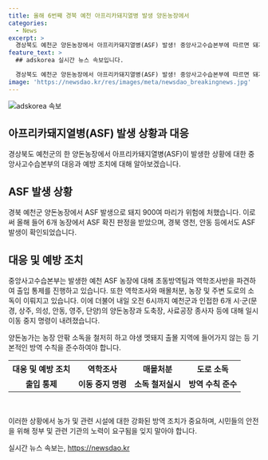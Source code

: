 ```yaml
---
title: 올해 6번째 경북 예천 아프리카돼지열병 발생 양돈농장에서
categories:
  - News
excerpt: >
  경상북도 예천군 양돈농장에서 아프리카돼지열병(ASF) 발생! 중앙사고수습본부에 따르면 돼지 900여 마리를 기르는 이 농장을 포함해 올해 6개 농장이 ASF 확진. 출입통제, 역학조사, 매몰처분, 소독 등 진행 중. 내일 오전 6시까지 인접 6개 시·군에 이동 중지 명령. 중수본은 양돈농가에 소독과 기본 방역수칙을 철저히 준수하도록 당부. ASF 확산 우려 속에 대응이 시급한 상황. [사진 출처 : ]
feature_text: >
  ## adskorea 실시간 뉴스 속보입니다.

  경상북도 예천군 양돈농장에서 아프리카돼지열병(ASF) 발생! 중앙사고수습본부에 따르면 돼지 900여 마리를 기르는 이 농장을 포함해 올해 6개 농장이 ASF 확진. 출입통제, 역학조사, 매몰처분, 소독 등 진행 중. 내일 오전 6시까지 인접 6개 시·군에 이동 중지 명령. 중수본은 양돈농가에 소독과 기본 방역수칙을 철저히 준수하도록 당부. ASF 확산 우려 속에 대응이 시급한 상황. [사진 출처 : ]
image: 'https://newsdao.kr/res/images/meta/newsdao_breakingnews.jpg'
---
```


<p><img src="https://newsdao.kr/res/images/meta/newsdao_breakingnews.jpg" alt="adskorea 속보" /></p>

<h2 data-ke-size="size26">아프리카돼지열병(ASF) 발생 상황과 대응</h2>

<p data-ke-size="size16">경상북도 예천군의 한 양돈농장에서 아프리카돼지열병(ASF)이 발생한 상황에 대한 중앙사고수습본부의 대응과 예방 조치에 대해 알아보겠습니다.</p>

<h2>ASF 발생 상황</h2>

<p data-ke-size="size16">경북 예천군 양돈농장에서 ASF 발생으로 돼지 900여 마리가 위험에 처했습니다. 이로써 올해 들어 6개 농장에서 ASF 확진 판정을 받았으며, 경북 영천, 안동 등에서도 ASF 발생이 확인되었습니다.</p>

<h2>대응 및 예방 조치</h2>

<p data-ke-size="size16">중앙사고수습본부는 발생한 예천 ASF 농장에 대해 초동방역팀과 역학조사반을 파견하여 출입 통제를 진행하고 있습니다. 또한 역학조사와 매몰처분, 농장 및 주변 도로의 소독이 이뤄지고 있습니다. 이에 더불어 내일 오전 6시까지 예천군과 인접한 6개 시·군(문경, 상주, 의성, 안동, 영주, 단양)의 양돈농장과 도축장, 사료공장 종사자 등에 대해 일시 이동 중지 명령이 내려졌습니다.</p>

<p data-ke-size="size16">양돈농가는 농장 안팎 소독을 철저히 하고 야생 멧돼지 출몰 지역에 들어가지 않는 등 기본적인 방역 수칙을 준수하여야 합니다.</p>

<table>
    <tr>
        <th>대응 및 예방 조치</th>
        <th>역학조사</th>
        <th>매몰처분</th>
        <th>도로 소독</th>
    </tr>
    <tr>
        <td style="text-align: center; height: 17px;"><b>출입 통제</b></td>
        <td style="text-align: center; height: 17px;"><b>이동 중지 명령</b></td>
        <td style="text-align: center; height: 17px;"><b>소독 철저실시</b></td>
        <td style="text-align: center; height: 17px;"><b>방역 수칙 준수</b></td>
    </tr>
</table>

<p data-ke-size="size16">&nbsp;</p>

<p>이러한 상황에서 농가 및 관련 시설에 대한 강화된 방역 조치가 중요하며, 시민들의 안전을 위해 정부 및 관련 기관의 노력이 요구됨을 잊지 말아야 합니다.</p>
실시간 뉴스 속보는, <a href="https://newsdao.kr" rel="dofollow">https://newsdao.kr</a>


